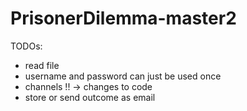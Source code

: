 # PrisonerDilemma-master2


TODOs: 
- read file
- username and password can just be used once
- channels !! -> changes to code
- store or send outcome as email
